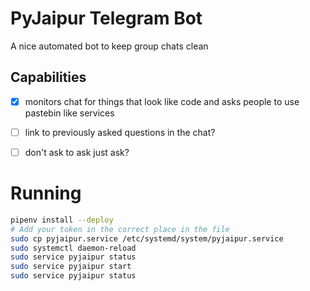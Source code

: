 PyJaipur Telegram Bot
=====================

A nice automated bot to keep group chats clean

Capabilities
------------

- [x] monitors chat for things that look like code and asks people to use pastebin like services
- [ ] link to previously asked questions in the chat?
- [ ] don't ask to ask just ask?


Running
=======


```bash
pipenv install --deploy
# Add your token in the correct place in the file
sudo cp pyjaipur.service /etc/systemd/system/pyjaipur.service
sudo systemctl daemon-reload
sudo service pyjaipur status
sudo service pyjaipur start
sudo service pyjaipur status
```
